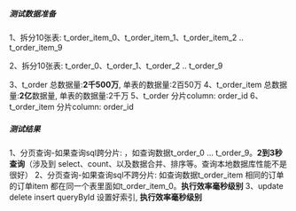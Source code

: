 ##### 测试数据准备

1、拆分10张表: t_order_item_0、t_order_item_1、t_order_item_2  .. t_order_item_9

2、拆分10张表: t_order_0、t_order_1、t_order_2  .. t_order_9

3、t_order 总数据量:**2千500万**, 单表的数据量:2百50万
4、t_order_item 总数据量:**2亿**数据量, 单表的数据量:2千万
5、t_order 分片column: order_id
6、t_order_item 分片column: order_id



##### 测试结果

1、分页查询-如果查询sql跨分片: ，如查询数据t_order_0 ... t_order_9。**2到3秒查询**（涉及到 select、count、以及数据合并、排序等。查询本地数据库性能不是很好）
2、分页查询-如果查询sql不跨分片: 如查询数据t_order_item 相同的订单的订单item 都在同一个表里面如t_order_item_0。**执行效率毫秒级别**
3、update delete insert queryById 设置好索引, **执行效率毫秒级别**








